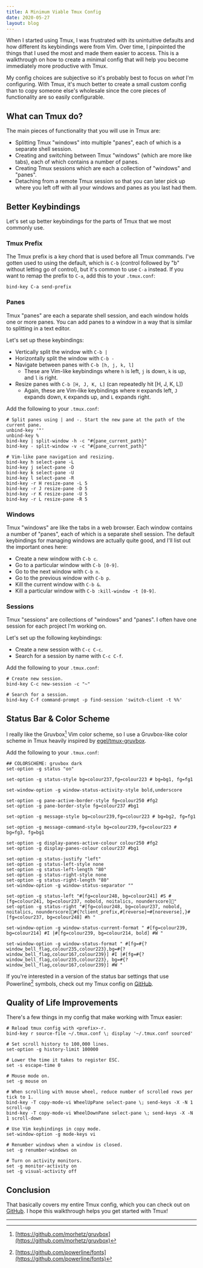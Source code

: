 ```yaml
---
title: A Minimum Viable Tmux Config
date: 2020-05-27
layout: blog
---
```


When I started using Tmux, I was frustrated with its unintuitive defaults and
how different its keybindings were from Vim. Over time, I pinpointed the things
that I used the most and made them easier to access. This is a walkthrough on
how to create a minimal config that will help you become immediately more
productive with Tmux.

My config choices are subjective
so it's probably best to focus on _what_ I'm configuring. With Tmux, it's much
better to create a small custom config than to copy someone else's wholesale
since the core pieces of functionality are so easily configurable.

## What can Tmux do?

The main pieces of functionality that you will use in Tmux are:

- Splitting Tmux "windows" into multiple "panes", each of which is a separate
  shell session.
- Creating and switching between Tmux "windows" (which are more like tabs),
  each of which contains a number of panes.
- Creating Tmux sessions which are each a collection of "windows" and "panes".
- Detaching from a remote Tmux session so that you can later pick up where you
  left off with all your windows and panes as you last had them.

## Better Keybindings

Let's set up better keybindings for the parts of Tmux that we most commonly
use.

### Tmux Prefix

The Tmux prefix is a key chord that is used before all Tmux commands. I've
gotten used to using the default, which is `C-b` (control followed by "b"
without letting go of control), but it's common to use `C-a` instead. If you
want to remap the prefix to `C-a`, add this to your `.tmux.conf`:

```
bind-key C-a send-prefix
```

### Panes

Tmux "panes" are each a separate shell session, and each window holds one or
more panes. You can add panes to a window in a way that is similar to splitting
in a text editor.

Let's set up these keybindings:

- Vertically split the window with `C-b |`
- Horizontally split the window with `C-b -`
- Navigate between panes with `C-b [h, j, k, l]`
  - These are Vim-like keybindings where `h` is left, `j` is down, `k` is up,
    and `l` is right.
- Resize panes with `C-b [H, J, K, L]` (can repeatedly hit [H, J, K, L])
  - Again, these are Vim-like keybindings where `H` expands left, `J` expands
    down, `K` expands up, and `L` expands right.

Add the following to your `.tmux.conf`:

```
# Split panes using | and -. Start the new pane at the path of the current pane.
unbind-key '"'
unbind-key %
bind-key | split-window -h -c "#{pane_current_path}"
bind-key - split-window -v -c "#{pane_current_path}"

# Vim-like pane navigation and resizing.
bind-key h select-pane -L
bind-key j select-pane -D
bind-key k select-pane -U
bind-key l select-pane -R
bind-key -r H resize-pane -L 5
bind-key -r J resize-pane -D 5
bind-key -r K resize-pane -U 5
bind-key -r L resize-pane -R 5
```

### Windows

Tmux "windows" are like the tabs in a web browser. Each window contains a
number of "panes", each of which is a separate shell session. The default
keybindings for managing windows are actually quite good, and I'll list out the
important ones here:

- Create a new window with `C-b c`.
- Go to a particular window with `C-b [0-9]`.
- Go to the next window with `C-b n`.
- Go to the previous window with `C-b p`.
- Kill the current window with `C-b &`.
- Kill a particular window with `C-b :kill-window -t [0-9]`.

### Sessions

Tmux "sessions" are collections of "windows" and "panes". I often have one
session for each project I'm working on.

Let's set up the following keybindings:

- Create a new session with `C-c C-c`.
- Search for a session by name with `C-c C-f`.

Add the following to your `.tmux.conf`:

```
# Create new session.
bind-key C-c new-session -c "~"

# Search for a session.
bind-key C-f command-prompt -p find-session 'switch-client -t %%'
```

## Status Bar & Color Scheme

I really like the Gruvbox[^1] Vim color scheme, so I use a Gruvbox-like color
scheme in Tmux heavily inspired by
[egel/tmux-gruvbox](https://github.com/egel/tmux-gruvbox).

Add the following to your `.tmux.conf`:

```
## COLORSCHEME: gruvbox dark
set-option -g status "on"

set-option -g status-style bg=colour237,fg=colour223 # bg=bg1, fg=fg1

set-window-option -g window-status-activity-style bold,underscore

set-option -g pane-active-border-style fg=colour250 #fg2
set-option -g pane-border-style fg=colour237 #bg1

set-option -g message-style bg=colour239,fg=colour223 # bg=bg2, fg=fg1

set-option -g message-command-style bg=colour239,fg=colour223 # bg=fg3, fg=bg1

set-option -g display-panes-active-colour colour250 #fg2
set-option -g display-panes-colour colour237 #bg1

set-option -g status-justify "left"
set-option -g status-left-style none
set-option -g status-left-length "80"
set-option -g status-right-style none
set-option -g status-right-length "80"
set-window-option -g window-status-separator ""

set-option -g status-left "#[fg=colour248, bg=colour241] #S #[fg=colour241, bg=colour237, nobold, noitalics, nounderscore]"
set-option -g status-right "#[fg=colour248, bg=colour237, nobold, noitalics, nounderscore]#{?client_prefix,#[reverse]⌨#[noreverse],}#[fg=colour237, bg=colour248] #h "

set-window-option -g window-status-current-format " #[fg=colour239, bg=colour214] #I |#[fg=colour239, bg=colour214, bold] #W "

set-window-option -g window-status-format " #[fg=#{?window_bell_flag,colour235,colour223},bg=#{?window_bell_flag,colour167,colour239}] #I |#[fg=#{?window_bell_flag,colour235,colour223}, bg=#{?window_bell_flag,colour167,colour239}] #W "
```

If you're interested in a version of the status bar settings that use
Powerline[^2] symbols, check out my Tmux config on
[GitHub](https://github.com/pderichai/dotfiles/blob/master/tmux.conf).

## Quality of Life Improvements

There's a few things in my config that make working with Tmux easier:

```
# Reload tmux config with <prefix>-r.
bind-key r source-file ~/.tmux.conf \; display '~/.tmux.conf sourced'

# Set scroll history to 100,000 lines.
set-option -g history-limit 100000

# Lower the time it takes to register ESC.
set -s escape-time 0

# Mouse mode on.
set -g mouse on

# When scrolling with mouse wheel, reduce number of scrolled rows per tick to 1.
bind-key -T copy-mode-vi WheelUpPane select-pane \; send-keys -X -N 1 scroll-up
bind-key -T copy-mode-vi WheelDownPane select-pane \; send-keys -X -N 1 scroll-down

# Use Vim keybindings in copy mode.
set-window-option -g mode-keys vi

# Renumber windows when a window is closed.
set -g renumber-windows on

# Turn on activity monitors.
set -g monitor-activity on
set -g visual-activity off
```

## Conclusion

That basically covers my entire Tmux config, which you can check out on
[GitHub](https://github.com/pderichai/dotfiles/blob/master/tmux.conf).
I hope this walkthrough helps you get started with Tmux!

---

[^1]: [https://github.com/morhetz/gruvbox](https://github.com/morhetz/gruvbox)
[^2]: [https://github.com/powerline/fonts](https://github.com/powerline/fonts)
